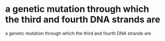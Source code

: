 # a genetic mutation through which the third and fourth DNA strands are

a genetic mutation through which the third and fourth DNA strands are